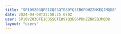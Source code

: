 ```yaml
---
title: "SP10VZ03QFE1CQSSQTE89YQ3EB6PDHZZNKEQJMQD8"
date: 2024-04-08T22:58:25.070Z
user: SP10VZ03QFE1CQSSQTE89YQ3EB6PDHZZNKEQJMQD8
layout: "users"
---
```

    